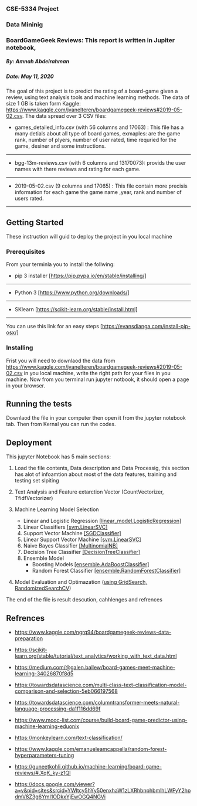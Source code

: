 ### CSE-5334 Project
### Data Mininig 

### BoardGameGeek Reviews: This report is written in Jupiter notebook,
##### By: Amnah Abdelrahman
##### Date: May 11, 2020



The goal of this project is to predict the rating of a board-game given a review, using text analysis tools and machine learning methods. The data of size 1 GB is taken form Kaggle: https://www.kaggle.com/jvanelteren/boardgamegeek-reviews#2019-05-02.csv. The data spread over 3 CSV files:
* games_detailed_info.csv (with 56 columns and 17063) : This file has a many detials about all type of board games, exmaples: are the game rank, number of plyers, number of user rated, time requried for the game, desiner and some instructions.
***
* bgg-13m-reviews.csv (with 6 columns and 13170073): provids the user names with there reviews and rating for each game.
***
* 2019-05-02.csv (9 columns and 17065) : This file contain more precisis information for each game the game name ,year, rank and number of users rated.
***


## Getting Started

These instruction will guid to deploy the project in you local machine 

### Prerequisites

From your terminla you to install the follwing:

   * pip 3 installer [https://pip.pypa.io/en/stable/installing/]
   ***
   * Python 3 [https://www.python.org/downloads/]
   ***
   * SKlearn [https://scikit-learn.org/stable/install.html]
   ***
   
You can use this link for an easy steps [https://evansdianga.com/install-pip-osx/]


### Installing
Frist you will need to downlaod the data from https://www.kaggle.com/jvanelteren/boardgamegeek-reviews#2019-05-02.csv in you local machine, write the right path for your files in you machine. 
Now from you terminal run jupyter notbook, 
it should open a page in your browser. 

## Running the tests

Downlaod the file in your computer then open it from the jupyter notebook tab.
Then from Kernal you can run the codes.


## Deployment


This jupyter Notebook has 5 main sections:
1. Load the file contents, Data description and Data Processig,
    this section has alot of infoamtion about most of the data features, training and testing set slpiting 
2.  Text Analysis and Feature extarction Vector (CountVectorizer, TfidfVectorizer) 
3.  Machine Learning Model Selection 
      
      *  Linear and Logistic Regression <u>[linear_model.LogisticRegression]</u>
      3. Linear Classifiers  <u>[svm.LinearSVC]</u>
      4. Support Vector Machine <u>[SGDClassifier]</u>
      5. Linear Support Vector Machine <u>[svm.LinearSVC]</u>
      6. Naive Bayes Classifier <u>[MultinomialNB]</u>
      7. Decision Tree Classifier <u>[DecisionTreeClassifier]</u>
      8. Ensemble Model 
            - Boosting Models <u>[ensemble.AdaBoostClassifier]</u>
            - Random Forest Classifier <u>[ensemble.RandomForestClassifier]</u>          
            
4.  Model Evaluation and Optimazation (<u>using GridSearch, RandomizedSearchCV</u>)

The end of the file is result descution, cahhlenges and refrences 


## Refrences 

* https://www.kaggle.com/ngrq94/boardgamegeek-reviews-data-preparation
 
* https://scikit-learn.org/stable/tutorial/text_analytics/working_with_text_data.html
 
* https://medium.com/@galen.ballew/board-games-meet-machine-learning-34026870f8d5
 
* https://towardsdatascience.com/multi-class-text-classification-model-comparison-and-selection-5eb066197568

* https://towardsdatascience.com/columntransformer-meets-natural-language-processing-da1f116dd69f   

* https://www.mooc-list.com/course/build-board-game-predictor-using-machine-learning-eduonix
 
* https://monkeylearn.com/text-classification/

* https://www.kaggle.com/emanueleamcappella/random-forest-hyperparameters-tuning

* https://guneetkohli.github.io/machine-learning/board-game-reviews/#.XqK_ky-z1QI

* https://docs.google.com/viewer?a=v&pid=sites&srcid=YWltcy5hYy50enxhaW1zLXRhbnphbmlhLWFyY2hpdmV8Z3g6YmI1ODkxYjEwOGQ4NGVi



```python

```
